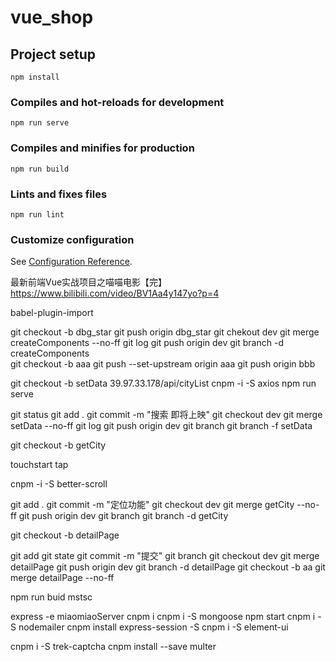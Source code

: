 # vue_shop

## Project setup
```
npm install
```

### Compiles and hot-reloads for development
```
npm run serve
```

### Compiles and minifies for production
```
npm run build
```

### Lints and fixes files
```
npm run lint
```

### Customize configuration
See [Configuration Reference](https://cli.vuejs.org/config/).


最新前端Vue实战项目之喵喵电影【完】
https://www.bilibili.com/video/BV1Aa4y147yo?p=4

babel-plugin-import

git checkout -b dbg_star
git push origin dbg_star
git chekout dev
git merge createComponents --no-ff
git log
git push origin dev
git branch -d createComponents	
git checkout -b aaa
git push --set-upstream origin aaa
git push  origin bbb

git checkout -b setData
39.97.33.178/api/cityList
cnpm -i -S axios
npm run serve

git status
git add .
git commit -m "搜索 即将上映"
git checkout dev
git merge setData --no-ff
git log
git push 	origin dev
git branch
git branch -f setData

git checkout -b getCity

touchstart
tap

cnpm -i -S better-scroll

git add .
git commit -m "定位功能"
git checkout dev
git merge getCity --no-ff
git push origin dev
git branch
git branch -d getCity

git checkout -b detailPage


git add
git state
git commit -m "提交"
git branch
git checkout dev
git merge detailPage
git push origin dev
git branch -d detailPage
git checkout -b aa
git merge detailPage --no-ff

npm run buid
mstsc

express -e miaomiaoServer
cnpm i
cnpm i -S mongoose
npm start
cnpm i -S nodemailer
cnpm install express-session -S
cnpm i -S element-ui

cnpm i -S trek-captcha
cnpm install --save multer